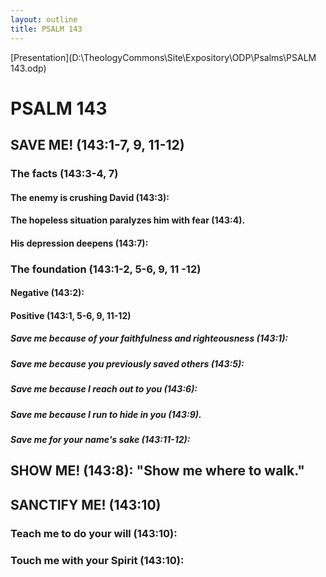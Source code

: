```yaml
---
layout: outline
title: PSALM 143
---
```

[Presentation](D:\TheologyCommons\Site\Expository\ODP\Psalms\PSALM 143.odp)
# PSALM 143 
## SAVE ME! (143:1-7, 9, 11-12) 
###  The facts (143:3-4, 7) 
####  The enemy is crushing David (143:3): 
####  The hopeless situation paralyzes him with fear (143:4). 
####  His depression deepens (143:7): 
###  The foundation (143:1-2, 5-6, 9, 11 -12) 
####  Negative (143:2): 
####  Positive (143:1, 5-6, 9, 11-12) 
#####  Save me because of your faithfulness and righteousness (143:1): 
#####  Save me because you previously saved others (143:5): 
#####  Save me because I reach out to you (143:6): 
#####  Save me because I run to hide in you (143:9). 
#####  Save me for your name\'s sake (143:11-12): 
## SHOW ME! (143:8): \"Show me where to walk.\" 
## SANCTIFY ME! (143:10) 
###  Teach me to do your will (143:10): 
###  Touch me with your Spirit (143:10): 
